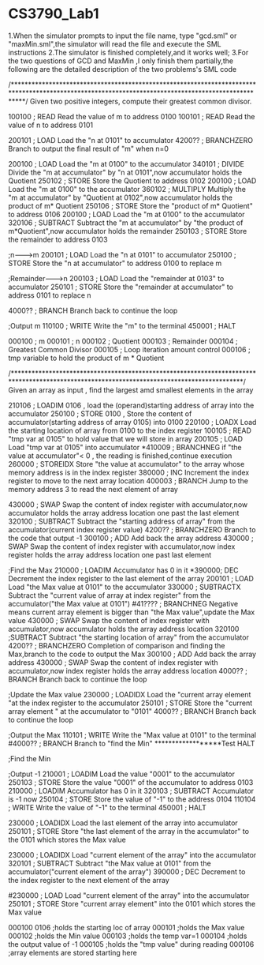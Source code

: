 # CS3790_Lab1
1.When the simulator prompts to input the file name, type "gcd.sml" or "maxMin.sml",the simulator will read the file and execute the SML instructions
2.The simulator is finished completely,and it works well;
3.For the two questions of GCD and MaxMin ,I only finish them partially,the following are the detailed description of the two problems's SML code

/***************************************************************************************************************************************************/
Given two positive integers, compute their greatest common divisor. 

100100 ; READ  Read the value of m to address 0100
100101 ; READ  Read the value of n to address 0101

200101 ; LOAD  Load the "n at 0101" to accumulator
4200?? ; BRANCHZERO  Branch to output the final result of "m" when n=0

200100 ; LOAD  Load the "m at 0100" to the accumulator
340101 ; DIVIDE Divide the "m at accumulator" by "n at 0101",now accumulator holds the Quotient
250102 ; STORE  Store the Quotient to address 0102
200100 ; LOAD  Load the "m at 0100" to the accumulator
360102 ; MULTIPLY  Multiply the "m at accumulator" by "Quotient at 0102",now accumulator holds the product of m* Quotient
250106 ; STORE     Store the "product of m* Quotient" to address 0106
200100 ; LOAD  Load the "m at 0100" to the accumulator
320106 ; SUBTRACT  Subtract the "m at accumulator" by "the product of m*Quotient",now accumulator holds the remainder
250103 ; STORE     Store the remainder to address 0103

;n--->m
200101 ; LOAD  Load the "n at 0101" to accumulator
250100 ; STORE Store the "n at accumulator" to address 0100 to replace m

;Remainder--->n
200103 ; LOAD  Load the "remainder at 0103" to accumulator
250101 ; STORE Store the "remainder at accumulator" to address 0101 to replace n

4000?? ; BRANCH  Branch back to continue the loop

;Output m
110100 ; WRITE   Write the "m" to the terminal
450001 ; HALT



000100           ; m
000101           ; n
000102           ; Quotient
000103           ; Remainder
000104           ; Greatest Common Divisor
000105           ; Loop iteration amount control
000106           ; tmp variable to hold the product of m * Quotient


/*******************************************************************************************************************************************/
Given an array as input , find the largest amd smallest elements in the array

210106 ; LOADIM 0106 , load the (operand)starting address of array into the accumulator
250100 ; STORE 0100  , Store the content of accumulator(starting address of array 0105) into 0100
220100 ; LOADX  Load the starting location of array from 0100 to the index register
100105 ; READ   "tmp var at 0105" to hold value that we will store in array
200105 ; LOAD   Load "tmp var at 0105" into accumulator
*410009 ; BRANCHNEG  if "the value at accumulator"< 0 , the reading is finished,continue execution
260000 ; STOREIDX   Store "the value at accumulator" to the array whose memory address is in the index register
380000 ; INC        Increment the index register to move to the next array location
400003 ; BRANCH    Jump to the memory address 3 to read the next element of array

430000 ; SWAP  Swap the content of index register with accumulator,now accumulator holds the array address location one past the last element
320100 ; SUBTRACT  Subtract the "starting address of array" from the accumulator(current index register value) 
4200?? ; BRANCHZERO Branch to the code that output -1
300100 ; ADD  Add back the array address
430000 ; SWAP  Swap the content of index register with accumulator,now index register holds the array address location one past  last element

;Find the Max
210000 ; LOADIM Accumulator  has 0 in it
*390000; DEC    Decrement the index register to the last element of the array
200101 ; LOAD   Load "the Max value at 0101" to the accumulator
330000 ; SUBTRACTX  Subtract the "current value of array at index register" from the accumulator("the Max value at 0101")
#41???? ; BRANCHNEG   Negative means current array element is bigger than "the Max value",update the Max value
430000 ; SWAP  Swap the content of index register with accumulator,now accumulator holds the array address location
320100 ;SUBTRACT  Subtract "the starting location of array" from the accumulator
4200?? ; BRANCHZERO  Completion of comparison and finding the Max,branch to the code to output the Max
300100 ; ADD  Add back the array address
430000 ; SWAP  Swap the content of index register with accumulator,now index register holds the array address location
4000?? ; BRANCH Branch back to continue the loop


;Update the Max value
230000 ; LOADIDX   Load the "current array element "at the index register to the accumulator
250101 ; STORE Store the "current array element " at the accumulator to "0101"
4000?? ; BRANCH  Branch back to continue the loop                    


;Output the Max
110101 ; WRITE   Write the "Max value at 0101" to the terminal
#4000?? ; BRANCH Branch to "find the Min"                ******************Test  HALT

;Find the Min



;Output -1
210001 ; LOADIM  Load the value "0001" to the accumulator
250103 ; STORE Store the value "0001" of the accumulator to address 0103
210000 ; LOADIM Accumulator  has 0 in it
320103 ; SUBTRACT   Accumulator is -1 now
250104 ; STORE    Store the value of "-1" to the address 0104
110104 ; WRITE    Write the value of "-1" to the terminal
450001 ; HALT   


230000 ; LOADIDX Load the last element of the array into accumulator
250101 ; STORE  Store "the last element of the array in the accumulator" to the 0101 which stores the Max value

230000 ; LOADIDX   Load "current element of the array" into the accumulator
320101 ; SUBTRACT  Subtract "the Max value at 0101" from the accumulator("current element of the array")
390000 ; DEC    Decrement to the index register to the next element of the array



#230000 ; LOAD   Load "current element of the array" into the accumulator
250101 ; STORE  Store "current array element" into the 0101 which stores the Max value




000100   0106    ;holds the starting loc of array
000101           ;holds the Max value
000102           ;holds the Min value
000103           ;holds the temp var=1
000104           ;holds the output value of -1
000105           ;holds the "tmp value" during reading
000106           ;array elements are stored starting here
